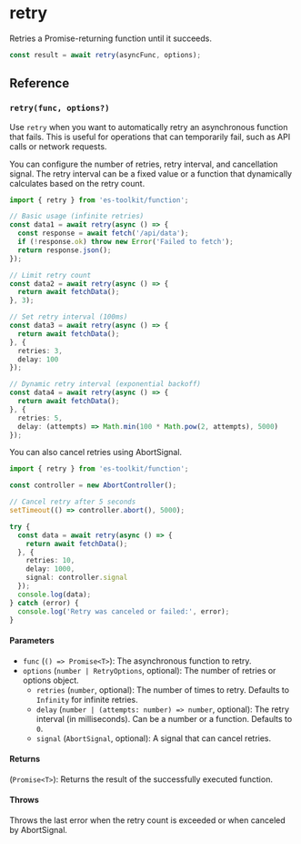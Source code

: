 # retry

Retries a Promise-returning function until it succeeds.

```typescript
const result = await retry(asyncFunc, options);
```

## Reference

### `retry(func, options?)`

Use `retry` when you want to automatically retry an asynchronous function that fails. This is useful for operations that can temporarily fail, such as API calls or network requests.

You can configure the number of retries, retry interval, and cancellation signal. The retry interval can be a fixed value or a function that dynamically calculates based on the retry count.

```typescript
import { retry } from 'es-toolkit/function';

// Basic usage (infinite retries)
const data1 = await retry(async () => {
  const response = await fetch('/api/data');
  if (!response.ok) throw new Error('Failed to fetch');
  return response.json();
});

// Limit retry count
const data2 = await retry(async () => {
  return await fetchData();
}, 3);

// Set retry interval (100ms)
const data3 = await retry(async () => {
  return await fetchData();
}, {
  retries: 3,
  delay: 100
});

// Dynamic retry interval (exponential backoff)
const data4 = await retry(async () => {
  return await fetchData();
}, {
  retries: 5,
  delay: (attempts) => Math.min(100 * Math.pow(2, attempts), 5000)
});
```

You can also cancel retries using AbortSignal.

```typescript
import { retry } from 'es-toolkit/function';

const controller = new AbortController();

// Cancel retry after 5 seconds
setTimeout(() => controller.abort(), 5000);

try {
  const data = await retry(async () => {
    return await fetchData();
  }, {
    retries: 10,
    delay: 1000,
    signal: controller.signal
  });
  console.log(data);
} catch (error) {
  console.log('Retry was canceled or failed:', error);
}
```

#### Parameters

- `func` (`() => Promise<T>`): The asynchronous function to retry.
- `options` (`number | RetryOptions`, optional): The number of retries or options object.
  - `retries` (`number`, optional): The number of times to retry. Defaults to `Infinity` for infinite retries.
  - `delay` (`number | (attempts: number) => number`, optional): The retry interval (in milliseconds). Can be a number or a function. Defaults to `0`.
  - `signal` (`AbortSignal`, optional): A signal that can cancel retries.

#### Returns

(`Promise<T>`): Returns the result of the successfully executed function.

#### Throws

Throws the last error when the retry count is exceeded or when canceled by AbortSignal.
